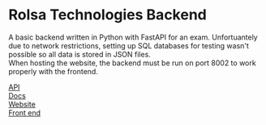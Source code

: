 # Rolsa Technologies Backend
A basic backend written in Python with FastAPI for an exam. Unfortuantely due to network restrictions, setting up SQL databases for testing wasn't possible so all data is stored in JSON files. <br />
When hosting the website, the backend must be run on port 8002 to work properly with the frontend.

[API](http://194.213.3.13:8002/) <br/>
[Docs](http://194.213.3.13:8002/docs) <br/>
[Website](http://194.213.3.13:25580/) <br/>
[Front end](https://github.com/Stevecv/Rolsa-Technologies-Frontend) <br/>
